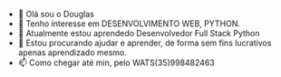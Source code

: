 - 👋 Olá sou o Douglas 
- 👀 Tenho interesse em DESENVOLVIMENTO WEB, PYTHON.
- 🌱 Atualmente estou aprendedo Desenvolvedor Full Stack Python
- 💞️ Estou procurando ajudar e aprender, de forma sem fins lucrativos apenas aprendizado mesmo.
- 📫 Como chegar até min, pelo WATS(35)998482463

<!---
sou um estudante de Análise e Desenvolvimento de Sistemas pela Unicesumar. Também estou cursando Desenvolvedor Full Stack Python, pois tenho paixão por tecnologia e estou sempre buscando aprimorar minhas habilidades em programação.

Meu objetivo é trabalhar como desenvolvedor de software, criando soluções inovadoras e eficientes para ajudar as empresas a atingirem seus objetivos. Sou dedicado, curioso e sempre disposto a aprender coisas novas.

Atualmente, estou em busca de oportunidades para aplicar minhas habilidades e crescer profissionalmente na indústria de tecnologia. Acredito que minha formação e experiência me tornam um candidato forte para qualquer empresa que esteja procurando por um desenvolvedor talentoso e motivado.
--->
